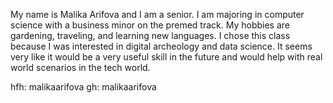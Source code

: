 My name is Malika Arifova and I am a senior. I am majoring in computer science with a business minor on the premed track.
My hobbies are gardening, traveling, and learning new languages. I chose this class because I was interested in digital archeology and data science. It seems very like it
would be a very useful skill in the future and would help with real world scenarios in the tech world.

hfh: malikaarifova
gh: malikaarifova
